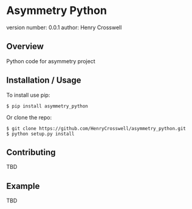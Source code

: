 Asymmetry Python
===============================

version number: 0.0.1
author: Henry Crosswell

Overview
--------

Python code for asymmetry project

Installation / Usage
--------------------

To install use pip:

    $ pip install asymmetry_python


Or clone the repo:

    $ git clone https://github.com/HenryCrosswell/asymmetry_python.git
    $ python setup.py install
    
Contributing
------------

TBD

Example
-------

TBD